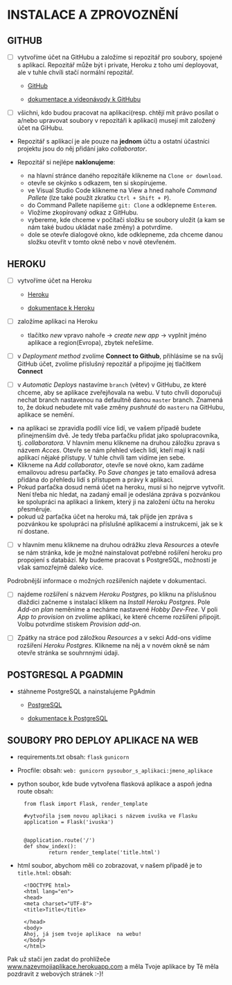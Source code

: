INSTALACE A ZPROVOZNĚNÍ
=======================

GITHUB
------
- [ ] vytvoříme účet na GitHubu a založíme si repozitář pro soubory, spojené s aplikací. Repozitář může být i private, Heroku z toho umí deployovat, ale v tuhle chvíli stačí normální repozitář. 

	* [GitHub](https://github.com/)

	* [dokumentace a videonávody k GitHubu](https://guides.github.com/)

- [ ] všichni, kdo budou pracovat na aplikaci(resp. chtějí mít právo posílat o a/nebo upravovat soubory v repozitáři k aplikaci) musejí mít založený účet na GiHubu. 

- Repozitář s aplikací je ale pouze na **jednom** účtu a ostatní účastníci projektu jsou do něj přidání jako *collaborator*. 

- Repozitář si nejlépe **naklonujeme**:
	* na hlavní stránce daného repozitáře klikneme na `Clone or download`.
	* otevře se okýnko s odkazem, ten si skopírujeme.
	* ve Visual Studio Code klikneme na View a hned nahoře *Command Pallete* (lze také použít zkratku `Ctrl + Shift + P`).
	* do Command Pallete napíšeme `git: Clone` a odklepneme `Enterem`.
	* Vložíme zkopírovaný odkaz z GitHubu.
	* vybereme, kde chceme v počítači složku se soubory uložit (a kam se nám také budou ukládat naše změny) a potvrdíme. 
	* dole se otevře dialogové okno, kde odklepneme, zda chceme danou složku otevřít v tomto okně nebo v nově otevřeném.	

HEROKU
------

- [ ] vytvoříme účet na Heroku

	* [Heroku](https://dashboard.heroku.com)

	* [dokumentace k Heroku](https://devcenter.heroku.com/categories/reference)

- [ ] založíme aplikaci na Heroku 

	* tlačítko *new* vpravo nahoře -> *create new app* -> vyplnit jméno aplikace a region(Evropa), zbytek neřešíme.

- [ ] v *Deployment method* zvolíme **Connect to Github**, přihlásíme se na svůj GitHub účet, zvolíme příslušný repozitář a připojíme jej tlačítkem **Connect**

- [ ] v *Automatic Deploys* nastavíme `branch` (větev) v GitHubu, ze které chceme, aby se aplikace zveřejňovala na webu. V tuto chvíli doporučuji nechat branch nastavenou na defaultně danou `master` branch. Znamená to, že dokud nebudete mít vaše změny *pushnuté* do `masteru` na GitHubu, aplikace se nemění.

- na aplikaci se zpravidla podílí více lidí, ve vašem případě budete přinejmenším dvě. Je tedy třeba parťačku přidat jako spolupracovníka, tj. *collaboratora*. V hlavním menu klikneme na druhou záložku zprava s názvem *Acces*. Otevře se nám přehled všech lidí, kteří mají k naší aplikací nějaké přístupy. V tuhle chvíli tam vidíme jen sebe. 
- Klikneme na *Add collaborator*, otevře se nové okno, kam zadáme emailovou adresu parťačky. Po *Save changes* je tato emailová adresa přidána do přehledu lidí s přístupem a právy k aplikaci. 
- Pokud parťačka dosud nemá účet na heroku, musí si ho nejprve vytvořit. Není třeba nic hledat, na zadaný email je odeslána zpráva s pozvánkou ke spolupráci na aplikaci a linkem, který ji na založení účtu na heroku přesměruje. 
- pokud už parťačka účet na heroku má, tak přijde jen zpráva s pozvánkou ke spolupráci na příslušné aplikacemi a instrukcemi, jak se k ní dostane.   

- [ ] v hlavním menu klikneme na druhou odrážku zleva *Resources* a otevře se nám stránka, kde je možné nainstalovat potřebné rošíření heroku pro propojení s databází. My budeme pracovat s PostgreSQL, možností je však samozřejmě daleko více. 

 Podrobnější informace o možných rozšířeních najdete v dokumentaci. 

- [ ] najdeme rozšíření s názvem  *Heroku Postgres*, po kliknu na příslušnou dlaždici začneme s instalací klikem na *Install Heroku Postgres*. Pole *Add-on plan* neměníme a necháme nastavené *Hobby Dev-Free*. V poli *App to provision* on zvolíme aplikaci, ke které chceme rozšíření připojit. Volbu potvrdíme stiskem *Provision add-on*.

- [ ] Zpátky na stráce pod záložkou *Resources* a v sekci Add-ons vidíme rozšíření *Heroku Postgres*. Klikneme na něj a v novém okně se nám otevře stránka se souhrnnými údaji.


POSTGRESQL A PGADMIN
--------------------

- stáhneme PostgreSQL a nainstalujeme PgAdmin

	* [PostgreSQL](https://www.postgresql.org/)

	* [dokumentace k PostgreSQL](https://www.postgresql.org/docs/)


SOUBORY PRO DEPLOY APLIKACE NA WEB
----------------------------------

- requirements.txt
  obsah: `flask`
  	 `gunicorn`

- Procfile:
  obsah: `web: gunicorn pysoubor_s_aplikaci:jmeno_aplikace`


- python soubor, kde bude vytvořena flasková aplikace a aspoň jedna route
  obsah:
  ```
	from flask import Flask, render_template

	#vytvořila jsem novou aplikaci s názvem ivuška ve Flasku
	application = Flask('ivuska')


	@application.route('/')
	def show_index():
    		return render_template('title.html')
   ``` 

- html soubor, abychom měli co zobrazovat, v našem případě je to `title.html`:
  obsah: 
  ```  
	<!DOCTYPE html>
	<html lang="en">
	<head>
    <meta charset="UTF-8">
    <title>Title</title>

	</head>
	<body>
	Ahoj, já jsem tvoje aplikace  na webu!
	</body>
	</html>
  ```

Pak už stačí jen zadat do prohlížeče www.nazevmojiaplikace.herokuapp.com a měla Tvoje aplikace by Tě měla pozdravit z webových stránek :-)! 
